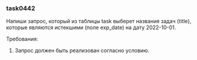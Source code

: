 
### task0442

Напиши запрос, который из таблицы task выберет названия задач (title), которые являются истекшими (поле exp_date)
на дату 2022-10-01.


Требования:
1.	Запрос должен быть реализован согласно условию.


